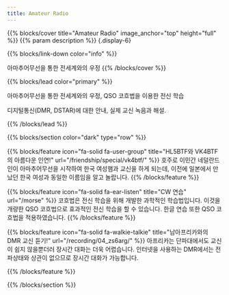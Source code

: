 ```yaml
---
title: Amateur Radio
---
```



{{% blocks/cover title="Amateur Radio" image_anchor="top" height="full" %}}
{{% param description %}}
{.display-6}

{{% blocks/link-down color="info" %}}

아마추어무선을 통한 전세계와의 우정
{{% /blocks/cover %}}



{{% blocks/lead color="primary" %}}


아마추어무선을 통한 전세계와의 우정, QSO 코흐법을 이용한 전신 학습<br>

디지털통신(DMR, DSTAR)에 대한 안내, 실제 교신 녹음과 해설.


{{% /blocks/lead %}}

{{% blocks/section color="dark" type="row" %}}

{{% blocks/feature icon="fa-solid fa-user-group" title="HL5BTF와 VK4BTF의 아름다운 인연!" url="/friendship/special/vk4btf/" %}}
호주로 이민간 네덜란드인이 아마추어무선을 시작하여 한국 여성햄과 교신을 하게 되는데, 이전에 일본에서 만났던 한국 여성과 동일한 이름임을 알고 놀랍니다.
{{% /blocks/feature %}}

<!-- 전등아이콘 fa-lightbulb-->
{{% blocks/feature icon="fa-solid fa-ear-listen" title="CW 연습" url="/morse" %}}
코흐법은 전신 학습을 위해 개발한 과학적인 학습법입니다. 이것을 개량한 QSO 코흐법으로 효과적인 전신 학습을 할 수 있습니다. 한글 연습 또한 QSO 코흐법을 적용하였습니다.
{{% /blocks/feature %}}

{{% blocks/feature icon="fa-solid fa-walkie-talkie" title="남아프리카와의 DMR 교신 듣기!" url="/recording/04_zs6arg/" %}}
아프리카는 단파대에서도 교신이 쉽지 않을뿐더러 장시간 대화는 더욱 어렵습니다. 인터넷을 사용하는 DMR에서는 전파상태와 상관이 없으므로 장시간 대화가 가능합니다.

{{% /blocks/feature %}}

{{% /blocks/section %}}

